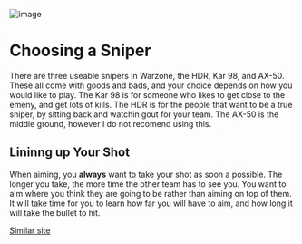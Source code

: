 ![image](https://user-images.githubusercontent.com/72216056/95696401-cb402500-0bef-11eb-8a99-39003f0add01.png)
# Choosing a Sniper

There are three useable snipers in Warzone, the HDR, Kar 98, and AX-50.  These all come with goods and bads, and your choice depends on how you would like to play.  The Kar 98 is for someone who likes to get close to the emeny, and get lots of kills.  The HDR is for the people that want to be a true sniper, by sitting back and watchin gout for your team.  The AX-50 is the middle ground, however I do not recomend using this.   

## Lininng up Your Shot

When aiming, you **always** want to take your shot as soon a possible.  The longer you take, the more time the other team has to see you.  You want to aim where you think they are going to be rather than aiming on top of them.  It will take time for you to learn how far you will have to aim, and how long it will take the bullet to hit. 

[Similar site](https://www.pcgamesn.com/call-of-duty-warzone/best-sniper-warzone) 
```

